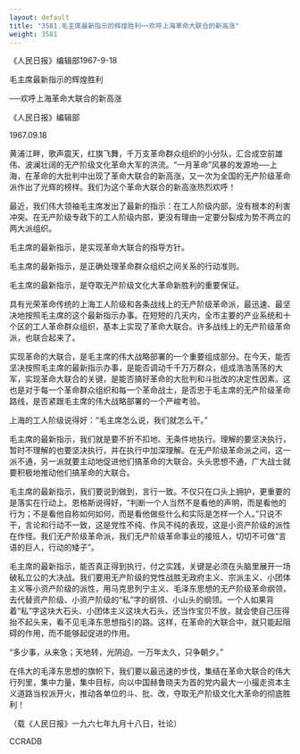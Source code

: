 ```yaml
---
layout: default
title: "3581.毛主席最新指示的辉煌胜利──欢呼上海革命大联合的新高涨"
weight: 3581
---
```


《人民日报》编辑部1967-9-18

毛主席最新指示的辉煌胜利

──欢呼上海革命大联合的新高涨

《人民日报》编辑部

1967.09.18

黄浦江畔，歌声震天，红旗飞舞，千万支革命群众组织的小分队，汇合成空前雄伟、波澜壮阔的无产阶级文化革命大军的洪流。“一月革命”风暴的发源地──上海，在革命的大批判中出现了革命大联合的新高涨，又一次为全国的无产阶级革命派作出了光辉的榜样。我们为这个革命大联合的新高涨热烈欢呼！

最近，我们伟大领袖毛主席发出了最新的指示：在工人阶级内部，没有根本的利害冲突。在无产阶级专政下的工人阶级内部，更没有理由一定要分裂成为势不两立的两大派组织。

毛主席的最新指示，是实现革命大联合的指导方针。

毛主席的最新指示，是正确处理革命群众组织之间关系的行动准则。

毛主席的最新指示，是夺取无产阶级文化大革命新胜利的重要保证。

具有光荣革命传统的上海工人阶级和各条战线上的无产阶级革命派，最迅速、最坚决地按照毛主席的这个最新指示办事。在短短的几天内，全市主要的产业系统和十个区的工人革命群众组织，基本上实现了革命大联合。许多战线上的无产阶级革命派，也联合起来了。

实现革命的大联合，是毛主席的伟大战略部署的一个重要组成部分。在今天，能否坚决按照毛主席的最新指示办事，是能否调动千千万万群众，组成浩浩荡荡的大军，实现革命大联合的关键，是能否搞好革命的大批判和斗批改的决定性因素。这也是对于每一个革命群众组织和每一个革命战士，是否忠于毛主席的无产阶级革命路线，是否紧跟毛主席的伟大战略部署的一个严峻考验。

上海的工人阶级说得好：“毛主席怎么说，我们就怎么干。”

毛主席的最新指示，我们就是要不折不扣地、无条件地执行。理解的要坚决执行，暂时不理解的也要坚决执行，并在执行中加深理解。在无产阶级革命派之间，这一派不通，另一派就要主动地促进他们搞革命的大联合。头头思想不通，广大战士就要积极地推动他们搞革命的大联合。

毛主席的最新指示，我们要说到做到，言行一致。不仅只在口头上拥护，更重要的是落实在行动上。恩格斯说得好，“判断一个人当然不是看他的声明，而是看他的行为；不是看他自称如何如何，而是看他做些什么和实际是怎样一个人。”只说不干，言论和行动不一致，这是党性不纯、作风不纯的表现，这是小资产阶级的派性在作怪。我们无产阶级革命派，我们无产阶级革命事业的接班人，切切不可做“言语的巨人，行动的矮子”。

毛主席的最新指示，能否真正得到执行，付之实践，关键是必须在头脑里展开一场破私立公的大决战。我们要用无产阶级的党性战胜无政府主义、宗派主义、小团体主义等小资产阶级的派性，用马克思列宁主义、毛泽东思想的无产阶级革命纲领，去代替资产阶级、小资产阶级的“私”字的纲领、小山头的纲领。一个人如果背着“私”字这块大石头、小团体主义这块大石头，还当作宝贝不放，就会使自己压得抬不起头来，看不见毛泽东思想指引的路。这样，在革命的大联合中，就只能起阻碍的作用，而不能够起促进的作用。

“多少事，从来急；天地转，光阴迫。一万年太久，只争朝夕。”

在伟大的毛泽东思想的旗帜下，我们要以最迅速的步伐，集结在革命大联合的伟大行列里，集中力量，集中目标，向以中国赫鲁晓夫为首的党内最大一小撮走资本主义道路当权派开火，推动各单位的斗、批、改，夺取无产阶级文化大革命的彻底胜利！

（载《人民日报》一九六七年九月十八日，社论）

CCRADB

